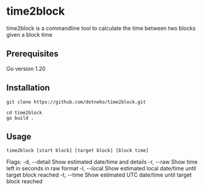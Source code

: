 # time2block

time2block is a commandline tool to calculate the time between two blocks given a block time

## Prerequisites

Go version 1.20

## Installation

```
git clone https://github.com/dotneko/time2block.git

cd time2block
go build .
```
## Usage

```
time2block [start block] [target block] [block time]
```
Flags:
	-d, --detail    Show estimated date/time and details
	-r, --raw		Show time left in seconds in raw format
	-l, --local     Show estimated local date/time until target block reached
	-t, --time		Show estimated UTC date/time until target block reached
```
